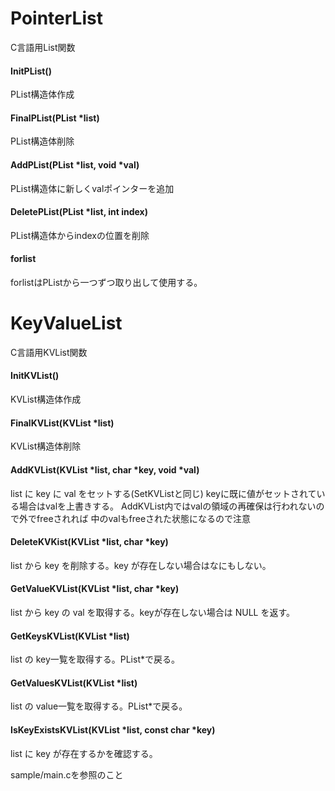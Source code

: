 PointerList
===========

C言語用List関数

#### InitPList()
PList構造体作成

#### FinalPList(PList \*list)
PList構造体削除

#### AddPList(PList \*list, void \*val)
PList構造体に新しくvalポインターを追加


#### DeletePList(PList \*list, int index)
PList構造体からindexの位置を削除

#### forlist
forlistはPListから一つずつ取り出して使用する。

KeyValueList
============

C言語用KVList関数

#### InitKVList()
KVList構造体作成

#### FinalKVList(KVList \*list)
KVList構造体削除

#### AddKVList(KVList \*list, char \*key, void \*val)
list に key に val をセットする(SetKVListと同じ)
keyに既に値がセットされている場合はvalを上書きする。
AddKVList内ではvalの領域の再確保は行われないので外でfreeされれば
中のvalもfreeされた状態になるので注意

#### DeleteKVKist(KVList \*list, char \*key)
list から key を削除する。key が存在しない場合はなにもしない。

#### GetValueKVList(KVList \*list, char \*key)
list から key の val を取得する。keyが存在しない場合は NULL を返す。

#### GetKeysKVList(KVList \*list)
list の key一覧を取得する。PList\*で戻る。

#### GetValuesKVList(KVList \*list)
list の value一覧を取得する。PList\*で戻る。

#### IsKeyExistsKVList(KVList \*list, const char \*key)
list に key が存在するかを確認する。


sample/main.cを参照のこと

